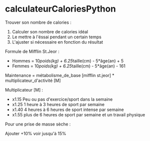 # calculateurCaloriesPython

Trouver son nombre de calories :

1. Calculer son nombre de calories idéal
2. Le mettre à l'éssai pendant un certain temps
3. L'ajuster si nécessaire en fonction du résultat

Formule de Mifflin St.Jeor :

- Hommes = 10*poids(kg) + 6.25*taille(cm) - 5*âge(an) + 5
- Femmes = 10*poids(kg) + 6.25*taille(cm) - 5*âge(an) - 161

Maintenance = métabolisme_de_base [mifflin st.jeor] * multiplicateur_d'activité [M]

Multiplicateur [M] :

- x1.15 Peu ou pas d'exercice/sport dans la semaine
- x1.25 1 heure à 3 heures de sport par semaine
- x1.40 4 heures à 6 heures de sport intense par semaine
- x1.55 plus de 6 heures de sport par semaine et un travail physique

Pour une prise de masse sèche :

Ajouter +10% voir jusqu'à 15%  
